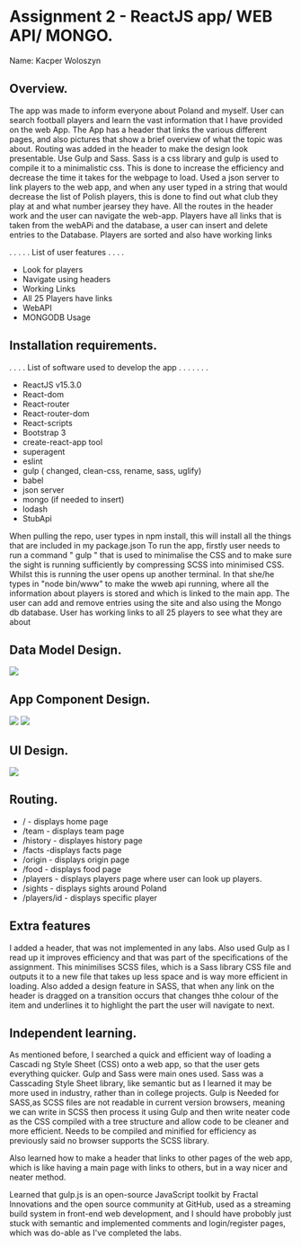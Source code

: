 # Assignment 2 - ReactJS app/ WEB API/ MONGO.

Name: Kacper Woloszyn

## Overview.
 The app was made to inform everyone about Poland and myself. User can search football players
and learn the vast information that I have provided on the web App. The App has a header that links the various different pages, and also pictures that show a brief overview of what the topic was about. Routing was added in the header to make the design look presentable. Use Gulp and Sass. Sass is a css library and gulp is used to compile it to a minimalistic css. This is done to increase the efficiency and decrease the time it takes for the webpage to load. Used a json server to link players to the web app, and when any user typed in a string that would decrease the list of Polish players, this is done to find out what club they play at and what number jearsey they have.  All the routes in the header work and the user can navigate the web-app. Players have all links that is taken from the webAPi and the database, a user can insert and delete entries to the Database. Players are sorted and also have working links

 . . . . . List of user features . . . . 
 
 + Look for players
 + Navigate using headers
 + Working Links
 + All 25 Players have links
 + WebAPI
 + MONGODB Usage

## Installation requirements.
. . . .  List of software used to develop the app . . . . . . . 

+ ReactJS v15.3.0
+ React-dom
+ React-router
+ React-router-dom
+ React-scripts
+ Bootstrap 3
+ create-react-app tool
+ superagent
+ eslint
+ gulp ( changed, clean-css, rename, sass, uglify)
+ babel
+ json server
+ mongo (if needed to insert)
+ lodash
+ StubApi

When pulling the repo, user types in npm install, this will install all the things that are included in my package.json
To run the app, firstly user needs to run a command " gulp " that is used to minimalise the CSS and to make sure the sight is running sufficiently by compressing SCSS into minimised CSS. Whilst this is running the user opens up another terminal. In that she/he types in "node bin/www" to make the wweb api running, where all the information about players is stored and which is linked to the main app. The user can add and remove entries using the site and also using the Mongo db database. User has working links to all 25 players to see what they are about


## Data Model Design.

![][image1]

## App Component Design.

![][image2]
![][image3]

## UI Design.


![][image4]

## Routing.

+ / - displays home page
+ /team - displays team page
+ /history - displayes history page
+ /facts -displays facts page
+ /origin - displays origin page
+ /food - displays food page
+ /players - displays players page where user can look up players.
+ /sights - displays sights around Poland
+ /players/id - displays specific player

## Extra features
I added a header, that was not implemented in any labs. Also used Gulp as I read up it improves efficiency and that was part of the specifications of the assignment. This minimilises SCSS files, which is a Sass library CSS file and outputs it to a new file that takes up less space and is way more efficient in loading. Also added a design feature in SASS, that when any link on the header is dragged on a transition occurs that changes thhe colour of the item and underlines it to highlight the part the user will navigate to next.


## Independent learning.
As mentioned before, I searched a quick and efficient way of loading a Cascadi ng Style Sheet (CSS) onto a web app, so that the user gets everything quicker. Gulp and Sass were main ones used. Sass was 
a Casscading Style Sheet library, like semantic but as I learned it may be more used in industry, rather than in college projects. Gulp is Needed for SASS,as SCSS files are not readable in current version browsers, meaning we can write in SCSS then process it using Gulp and then write neater code as the CSS compiled with a tree structure and allow code to be cleaner and more efficient. Needs to be compiled and minified for efficiency as previously said no browser supports the SCSS library.

Also learned how to make a header that links to other pages of the web app, which is like having a main page with links to others, but in a way nicer and neater method.

Learned that gulp.js is an open-source JavaScript toolkit by Fractal Innovations and the open source community at GitHub, used as a streaming build system in front-end web development, and I should have probobly just stuck with semantic and implemented comments and login/register pages, which was do-able as I've completed the labs.

[image1]: ./model.jpg
[image2]: ./design.jpg
[image3]: ./screen.jpg
[image4]: ./screen2.jpg
